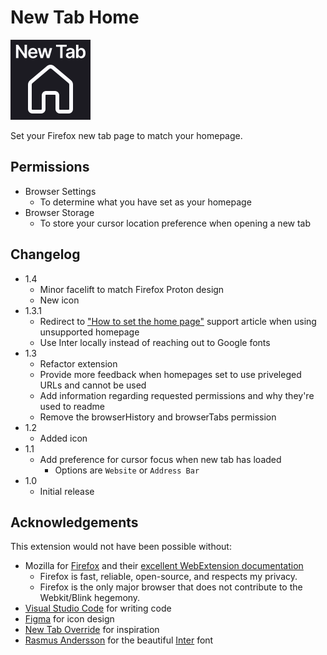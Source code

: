 # New Tab Home

![icon](img/icon.png)

Set your Firefox new tab page to match your homepage.

## Permissions

- Browser Settings
  - To determine what you have set as your homepage
- Browser Storage
  - To store your cursor location preference when opening a new tab

## Changelog
- 1.4
  - Minor facelift to match Firefox Proton design
  - New icon
- 1.3.1
  - Redirect to ["How to set the home page"](https://support.mozilla.org/en-US/kb/how-to-set-the-home-page) support article when using unsupported homepage
  - Use Inter locally instead of reaching out to Google fonts
- 1.3
  - Refactor extension
  - Provide more feedback when homepages set to use priveleged URLs and cannot be used
  - Add information regarding requested permissions and why they're used to readme
  - Remove the browserHistory and browserTabs permission
- 1.2
  - Added icon
- 1.1
  - Add preference for cursor focus when new tab has loaded
    - Options are `Website` or `Address Bar`
- 1.0
  - Initial release

## Acknowledgements

This extension would not have been possible without:

- Mozilla for [Firefox](https://www.mozilla.org/firefox/) and their [excellent WebExtension documentation](https://developer.mozilla.org/en-US/docs/Mozilla/Add-ons/WebExtensions)
  - Firefox is fast, reliable, open-source, and respects my privacy.
  - Firefox is the only major browser that does not contribute to the Webkit/Blink hegemony.
- [Visual Studio Code](https://code.visualstudio.com/) for writing code
- [Figma](https://www.figma.com/) for icon design
- [New Tab Override](https://addons.mozilla.org/en-US/firefox/addon/new-tab-override/) for inspiration
- [Rasmus Andersson](https://tiwtter.com/rsms) for the beautiful [Inter](https://rsms.me/inter/) font
